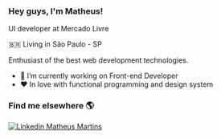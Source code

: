 ### Hey guys, I'm Matheus!


  UI developer at Mercado Livre
  
  🇧🇷 Living in São Paulo - SP 
  
  Enthusiast of the best web development technologies.

- 🔭 I’m currently working on Front-end Developer
- ❤️ In love with functional programming and design system

### Find me elsewhere 🌎

[![Linkedin](https://i.stack.imgur.com/gVE0j.png) Matheus Martins](https://www.linkedin.com/in/matheus-martins-78859b117/)

